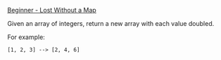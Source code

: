 [Beginner - Lost Without a Map](https://www.codewars.com/kata/57f781872e3d8ca2a000007e/scala)

Given an array of integers, return a new array with each value doubled.

For example:

`[1, 2, 3] --> [2, 4, 6]`
